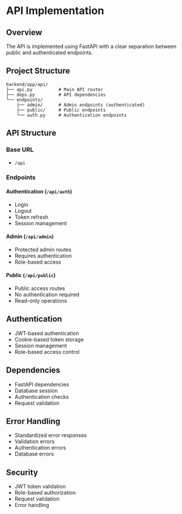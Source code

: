  # API Implementation

## Overview

The API is implemented using FastAPI with a clear separation between public and authenticated endpoints.

## Project Structure

```
backend/app/api/
├── api.py          # Main API router
├── deps.py         # API dependencies
└── endpoints/
    ├── admin/      # Admin endpoints (authenticated)
    ├── public/     # Public endpoints
    └── auth.py     # Authentication endpoints
```

## API Structure

### Base URL

- `/api`

### Endpoints

#### Authentication (`/api/auth`)
- Login
- Logout
- Token refresh
- Session management

#### Admin (`/api/admin`)
- Protected admin routes
- Requires authentication
- Role-based access

#### Public (`/api/public`)
- Public access routes
- No authentication required
- Read-only operations

## Authentication

- JWT-based authentication
- Cookie-based token storage
- Session management
- Role-based access control

## Dependencies

- FastAPI dependencies
- Database session
- Authentication checks
- Request validation

## Error Handling

- Standardized error responses
- Validation errors
- Authentication errors
- Database errors

## Security

- JWT token validation
- Role-based authorization
- Request validation
- Error handling